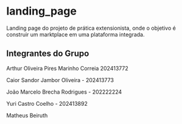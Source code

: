 # landing_page

Landing page do projeto de prática extensionista, onde o objetivo é construir um marktplace em uma plataforma integrada.

## Integrantes do Grupo

Arthur Oliveira Pires Marinho Correia 202413772

Caior Sandor Jambor Oliveira - 202413773

João Marcelo Brecha Rodrigues - 202222224

Yuri Castro Coelho - 202413892

Matheus Beiruth
